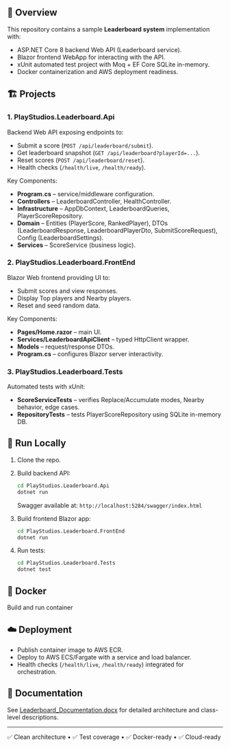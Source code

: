 ## 📌 Overview
This repository contains a sample **Leaderboard system** implementation with:
- ASP.NET Core 8 backend Web API (Leaderboard service).
- Blazor frontend WebApp for interacting with the API.
- xUnit automated test project with Moq + EF Core SQLite in-memory.
- Docker containerization and AWS deployment readiness.

## 🏗️ Projects
### 1. PlayStudios.Leaderboard.Api
Backend Web API exposing endpoints to:
- Submit a score (`POST /api/leaderboard/submit`).
- Get leaderboard snapshot (`GET /api/leaderboard?playerId=...`).
- Reset scores (`POST /api/leaderboard/reset`).
- Health checks (`/health/live`, `/health/ready`).

Key Components:
- **Program.cs** – service/middleware configuration.
- **Controllers** – LeaderboardController, HealthController.
- **Infrastructure** – AppDbContext, LeaderboardQueries, PlayerScoreRepository.
- **Domain** – Entities (PlayerScore, RankedPlayer), DTOs (LeaderboardResponse, LeaderboardPlayerDto, SubmitScoreRequest), Config (LeaderboardSettings).
- **Services** – ScoreService (business logic).

### 2. PlayStudios.Leaderboard.FrontEnd
Blazor Web frontend providing UI to:
- Submit scores and view responses.
- Display Top players and Nearby players.
- Reset and seed random data.

Key Components:
- **Pages/Home.razor** – main UI.
- **Services/LeaderboardApiClient** – typed HttpClient wrapper.
- **Models** – request/response DTOs.
- **Program.cs** – configures Blazor server interactivity.

### 3. PlayStudios.Leaderboard.Tests
Automated tests with xUnit:
- **ScoreServiceTests** – verifies Replace/Accumulate modes, Nearby behavior, edge cases.
- **RepositoryTests** – tests PlayerScoreRepository using SQLite in-memory DB.

## 🚀 Run Locally
1. Clone the repo.
2. Build backend API:
   ```bash
   cd PlayStudios.Leaderboard.Api
   dotnet run
   ```
   Swagger available at: `http://localhost:5284/swagger/index.html`

3. Build frontend Blazor app:
   ```bash
   cd PlayStudios.Leaderboard.FrontEnd
   dotnet run
   ```
     
4. Run tests:
   ```bash
   cd PlayStudios.Leaderboard.Tests
   dotnet test
   ```

## 🐳 Docker
Build and run container

## ☁️ Deployment
- Publish container image to AWS ECR.
- Deploy to AWS ECS/Fargate with a service and load balancer.
- Health checks (`/health/live`, `/health/ready`) integrated for orchestration.

## 📖 Documentation
See [Leaderboard_Documentation.docx](Leaderboard_Documentation.docx) for detailed architecture and class-level descriptions.

---
✅ Clean architecture • ✅ Test coverage • ✅ Docker-ready • ✅ Cloud-ready
